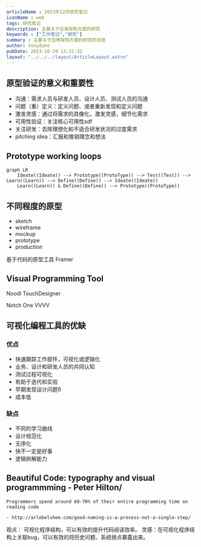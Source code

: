```yaml
---
articleName : 2023年12月研究笔记
iconName : web
tags: 研究笔记 
description: 主要关于应用架构方面的研究
keywords : ["工作笔记","研究"]
summary : 主要关于应用架构方面的研究的总结
author: tonyduke
pubDate: 2023-10-29 13:31:32
layout: "../../../layout/ArticleLayout.astro"
---
```


## 原型验证的意义和重要性

- 沟通：需求人员与研发人员、设计人员、测试人员的沟通
- 问题（重）定义：定义问题、或者重新发现和定义问题
- 激发灵感：通过将需求的具像化，激发灵感，细节化需求
- 可用性验证：关注核心可用性sdf
- 关注研发：去除理想化和不适合研发状况的过度需求
- pitching idea：汇报和推销理念和想法


## Prototype working loops

```mermaid
graph LR
    Ideate((Ideate)) --> Prototype((ProtoType)) --> Test((Test)) --> Learn((Learn)) --> Define((Define)) --> Ideate((Ideate)) 
    Learn((Learn)) & Define((Define)) --> Prototype((ProtoType))
```

## 不同程度的原型
- sketch
- wireframe
- mockup
- prototype
- production

基于代码的原型工具 Framer
## Visual Programming Tool
Noodl
TouchDesigner

Notch One
VVVV

## 可视化编程工具的优缺
### 优点
- 快速跟踪工作部件，可视化或逻辑化
- 业务、设计和研发人员的共同认知
- 测试过程可视化
- 有助于迭代和实验
- 早期发现设计问题ß
- 成本低

### 缺点
- 不同的学习曲线
- 设计规范化
- 无序化
- 快不一定是好事
- 逻辑拆解能力 

## Beautiful Code: typography and visual programmming - Peter Hilton/

    Programmers spend around 60-70% of their entire programming time on reading code

    - http://arlobelshee.com/good-naming-is-a-process-not-a-single-step/

观点： 可视化程序结构，可以有效的提升代码阅读效率。
灵感：在可视化程序结构上关联bug，可以有效的将历史问题、系统弱点暴露出来。